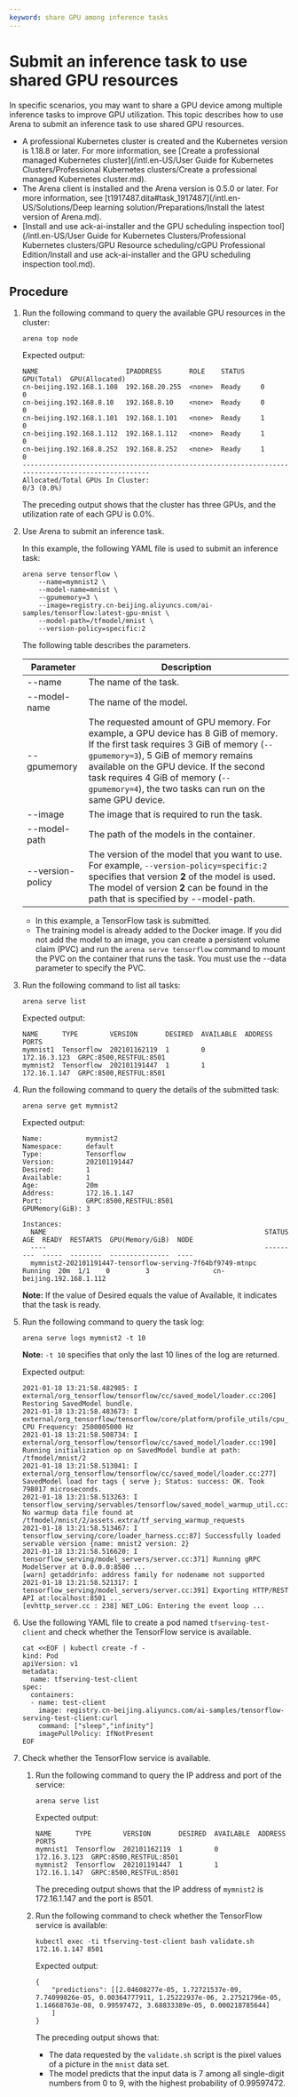 ```yaml
---
keyword: share GPU among inference tasks
---
```


# Submit an inference task to use shared GPU resources

In specific scenarios, you may want to share a GPU device among multiple inference tasks to improve GPU utilization. This topic describes how to use Arena to submit an inference task to use shared GPU resources.

-   A professional Kubernetes cluster is created and the Kubernetes version is 1.18.8 or later. For more information, see [Create a professional managed Kubernetes cluster](/intl.en-US/User Guide for Kubernetes Clusters/Professional Kubernetes clusters/Create a professional managed Kubernetes cluster.md).
-   The Arena client is installed and the Arena version is 0.5.0 or later. For more information, see [t1917487.dita\#task\_1917487](/intl.en-US/Solutions/Deep learning solution/Preparations/Install the latest version of Arena.md).
-   [Install and use ack-ai-installer and the GPU scheduling inspection tool](/intl.en-US/User Guide for Kubernetes Clusters/Professional Kubernetes clusters/GPU Resource scheduling/cGPU Professional Edition/Install and use ack-ai-installer and the GPU scheduling inspection tool.md).

## Procedure

1.  Run the following command to query the available GPU resources in the cluster:

    ```
    arena top node
    ```

    Expected output:

    ```
    NAME                      IPADDRESS       ROLE    STATUS    GPU(Total)  GPU(Allocated)
    cn-beijing.192.168.1.108  192.168.20.255  <none>  Ready     0           0
    cn-beijing.192.168.8.10   192.168.8.10    <none>  Ready     0           0
    cn-beijing.192.168.1.101  192.168.1.101   <none>  Ready     1           0
    cn-beijing.192.168.1.112  192.168.1.112   <none>  Ready     1           0
    cn-beijing.192.168.8.252  192.168.8.252   <none>  Ready     1           0
    ---------------------------------------------------------------------------------------------------
    Allocated/Total GPUs In Cluster:
    0/3 (0.0%)
    ```

    The preceding output shows that the cluster has three GPUs, and the utilization rate of each GPU is 0.0%.

2.  Use Arena to submit an inference task.

    In this example, the following YAML file is used to submit an inference task:

    ```
    arena serve tensorflow \
        --name=mymnist2 \
        --model-name=mnist \
        --gpumemory=3 \
        --image=registry.cn-beijing.aliyuncs.com/ai-samples/tensorflow:latest-gpu-mnist \
        --model-path=/tfmodel/mnist \
        --version-policy=specific:2
    ```

    The following table describes the parameters.

    |Parameter|Description|
    |---------|-----------|
    |--name|The name of the task.|
    |--model-name|The name of the model.|
    |--gpumemory|The requested amount of GPU memory. For example, a GPU device has 8 GiB of memory. If the first task requires 3 GiB of memory \(`--gpumemory=3`\), 5 GiB of memory remains available on the GPU device. If the second task requires 4 GiB of memory \(`--gpumemory=4`\), the two tasks can run on the same GPU device.|
    |--image|The image that is required to run the task.|
    |--model-path|The path of the models in the container.|
    |--version-policy|The version of the model that you want to use. For example, `--version-policy=specific:2` specifies that version **2** of the model is used. The model of version **2** can be found in the path that is specified by --model-path.|

    -   In this example, a TensorFlow task is submitted.
    -   The training model is already added to the Docker image. If you did not add the model to an image, you can create a persistent volume claim \(PVC\) and run the `arena serve tensorflow` command to mount the PVC on the container that runs the task. You must use the --data parameter to specify the PVC.
3.  Run the following command to list all tasks:

    ```
    arena serve list
    ```

    Expected output:

    ```
    NAME      TYPE        VERSION       DESIRED  AVAILABLE  ADDRESS       PORTS
    mymnist1  Tensorflow  202101162119  1        0          172.16.3.123  GRPC:8500,RESTFUL:8501
    mymnist2  Tensorflow  202101191447  1        1          172.16.1.147  GRPC:8500,RESTFUL:8501
    ```

4.  Run the following command to query the details of the submitted task:

    ```
    arena serve get mymnist2
    ```

    Expected output:

    ```
    Name:           mymnist2
    Namespace:      default
    Type:           Tensorflow
    Version:        202101191447
    Desired:        1
    Available:      1
    Age:            20m
    Address:        172.16.1.147
    Port:           GRPC:8500,RESTFUL:8501
    GPUMemory(GiB): 3
    
    Instances:
      NAME                                                       STATUS   AGE  READY  RESTARTS  GPU(Memory/GiB)  NODE
      ----                                                       ------   ---  -----  --------  ---------------  ----
      mymnist2-202101191447-tensorflow-serving-7f64bf9749-mtnpc  Running  20m  1/1    0         3                cn-beijing.192.168.1.112
    ```

    **Note:** If the value of Desired equals the value of Available, it indicates that the task is ready.

5.  Run the following command to query the task log:

    ```
    arena serve logs mymnist2 -t 10
    ```

    **Note:** `-t 10` specifies that only the last 10 lines of the log are returned.

    Expected output:

    ```
    2021-01-18 13:21:58.482985: I external/org_tensorflow/tensorflow/cc/saved_model/loader.cc:206] Restoring SavedModel bundle.
    2021-01-18 13:21:58.483673: I external/org_tensorflow/tensorflow/core/platform/profile_utils/cpu_utils.cc:112] CPU Frequency: 2500005000 Hz
    2021-01-18 13:21:58.508734: I external/org_tensorflow/tensorflow/cc/saved_model/loader.cc:190] Running initialization op on SavedModel bundle at path: /tfmodel/mnist/2
    2021-01-18 13:21:58.513041: I external/org_tensorflow/tensorflow/cc/saved_model/loader.cc:277] SavedModel load for tags { serve }; Status: success: OK. Took 798017 microseconds.
    2021-01-18 13:21:58.513263: I tensorflow_serving/servables/tensorflow/saved_model_warmup_util.cc:59] No warmup data file found at /tfmodel/mnist/2/assets.extra/tf_serving_warmup_requests
    2021-01-18 13:21:58.513467: I tensorflow_serving/core/loader_harness.cc:87] Successfully loaded servable version {name: mnist2 version: 2}
    2021-01-18 13:21:58.516620: I tensorflow_serving/model_servers/server.cc:371] Running gRPC ModelServer at 0.0.0.0:8500 ...
    [warn] getaddrinfo: address family for nodename not supported
    2021-01-18 13:21:58.521317: I tensorflow_serving/model_servers/server.cc:391] Exporting HTTP/REST API at:localhost:8501 ...
    [evhttp_server.cc : 238] NET_LOG: Entering the event loop ...
    ```

6.  Use the following YAML file to create a pod named `tfserving-test-client` and check whether the TensorFlow service is available.

    ```
    cat <<EOF | kubectl create -f -
    kind: Pod
    apiVersion: v1
    metadata:
      name: tfserving-test-client
    spec:
      containers:
      - name: test-client
        image: registry.cn-beijing.aliyuncs.com/ai-samples/tensorflow-serving-test-client:curl
        command: ["sleep","infinity"]
        imagePullPolicy: IfNotPresent
    EOF
    ```

7.  Check whether the TensorFlow service is available.

    1.  Run the following command to query the IP address and port of the service:

        ```
        arena serve list
        ```

        Expected output:

        ```
        NAME      TYPE        VERSION       DESIRED  AVAILABLE  ADDRESS       PORTS
        mymnist1  Tensorflow  202101162119  1        0          172.16.3.123  GRPC:8500,RESTFUL:8501
        mymnist2  Tensorflow  202101191447  1        1          172.16.1.147  GRPC:8500,RESTFUL:8501
        ```

        The preceding output shows that the IP address of `mymnist2` is 172.16.1.147 and the port is 8501.

    2.  Run the following command to check whether the TensorFlow service is available:

        ```
        kubectl exec -ti tfserving-test-client bash validate.sh 172.16.1.147 8501
        ```

        Expected output:

        ```
        {
            "predictions": [[2.04608277e-05, 1.72721537e-09, 7.74099826e-05, 0.00364777911, 1.25222937e-06, 2.27521796e-05, 1.14668763e-08, 0.99597472, 3.68833389e-05, 0.000218785644]
            ]
        }
        ```

        The preceding output shows that:

        -   The data requested by the `validate.sh` script is the pixel values of a picture in the `mnist` data set.
        -   The model predicts that the input data is 7 among all single-digit numbers from 0 to 9, with the highest probability of 0.99597472.

